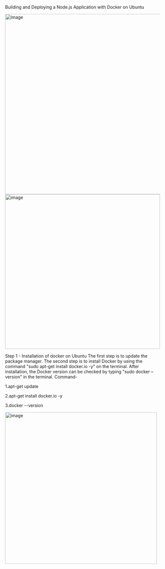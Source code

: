 Building and Deploying a Node.js Application with Docker on Ubuntu

<img width="587" alt="image" src="https://github.com/pradeepyedam/Project-on-Building-and-Deploying-a-Node.js-Application-with-Docker-on-Ubuntu/assets/134625420/87c108d2-b07b-4b9b-a07f-36822502d280">
<img width="504" alt="image" src="https://github.com/pradeepyedam/Project-on-Building-and-Deploying-a-Node.js-Application-with-Docker-on-Ubuntu/assets/134625420/f3b3ac9c-5fc6-4cc9-905b-c79e701738d2">

Step 1 - Installation of docker on Ubuntu The first step is to update the package manager. The second step is to install Docker by using the command "sudo apt-get install docker.io -y" on the terminal. After installation, the Docker version can be checked by typing "sudo docker –version" in the terminal. Command-

1.apt-get update

2.apt-get install docker.io -y

3.docker --version

<img width="494" alt="image" src="https://github.com/pradeepyedam/Project-on-Building-and-Deploying-a-Node.js-Application-with-Docker-on-Ubuntu/assets/134625420/a1d6fe45-16eb-4cd1-bb26-b1411e9a191b">



